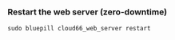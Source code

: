 <!-- usedin: [ _rails/deployment/unicorn-rack-server-v1.md] -->


### Restart the web server (zero-downtime)

	sudo bluepill cloud66_web_server restart



